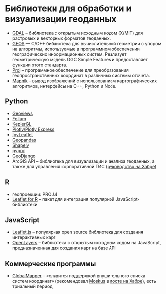 # Библиотеки для обработки и визуализации геоданных

- [GDAL](http://www.gdal.org/) – библиотека с открытым исходным кодом (X/MIT) для растровых и векторных форматов геоданных.
- [GEOS](https://libgeos.org/) — C/C++ библиотека для вычислительной геометрии с упором на алгоритмы, используемые в программном обеспечении географических информационных систем. Реализует геометрическую модель OGC Simple Features и предоставляет функции этого стандарта.
- [Proj](https://proj.org/) – программное обеспечение для преобразования геопространственных координат в различных системы отсчета.
- [Mapnik](https://mapnik.org/) – вывод изображений с использованием картографических алгоритмов, интерфейсы на C++, Python и Node.

## Python

- [Geoviews](https://github.com/holoviz/geoviews)
- [Folium](https://python-visualization.github.io/folium/)
- [KeplerGL](https://kepler.gl/)
- [Plotly/Plotly Express](https://plotly.com/python/mapbox-layers/)
- [IpyLeaflet](https://ipyleaflet.readthedocs.io/en/latest/)
- [Geopandas](https://geopandas.org/)
- [Shapely](https://shapely.readthedocs.io/en/stable/manual.html)
- [pyproj](https://pyproj4.github.io/pyproj/stable/)
- [GeoDjango](https://docs.djangoproject.com/en/4.0/ref/contrib/gis/)
- ArcGIS API – библиотека для визуализации и анализа геоданных, а также для управления корпоративной ГИС ([руководство на Хабре](https://habr.com/ru/company/technoserv/blog/324124/))

## R

- геопроекции: [PROJ.4](http://trac.osgeo.org/proj/)
- [Leaflet for R](https://rstudio.github.io/leaflet/) – пакет для интеграция популярной JavaScript-библиотеки

## JavaScript

- [Leaflet.js](http://leafletjs.com/) – популярная open source библиотека для создания интерактивных карт
- [OpenLayers](https://openlayers.org/) – библиотека с открытым исходным кодом на JavaScript, предназначенная для создания карт на базе API

## Коммерческие программы

- [GlobalMapper](https://www.bluemarblegeo.com/global-mapper/) – «славится поддержкой внушительного списка систем координат» (рекомендовал [Moskus](https://habr.com/ru/users/Moskus/) в [посте на Хабре](https://habr.com/ru/post/235283/)), есть триальный период
